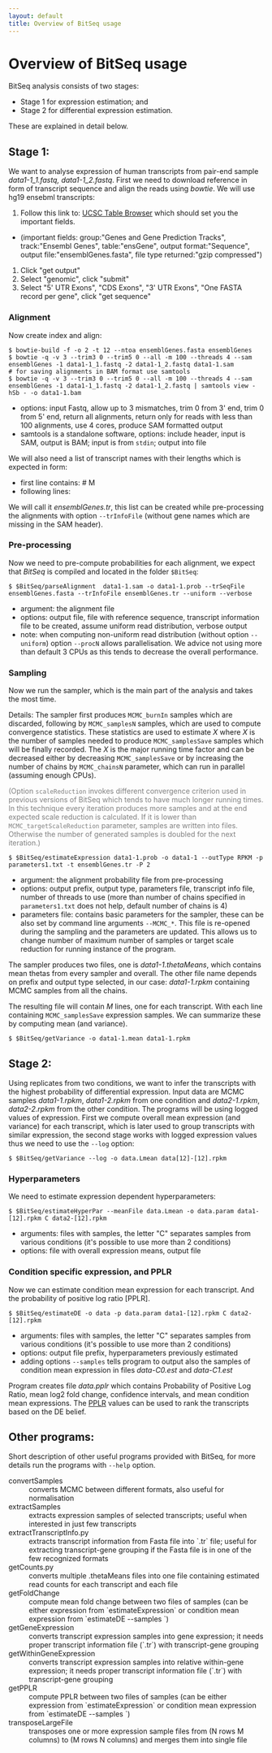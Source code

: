 ```yaml
---
layout: default
title: Overview of BitSeq usage
---
```


# Overview of BitSeq usage

BitSeq analysis consists of two stages:
* Stage 1 for expression estimation; and
* Stage 2 for differential expression estimation.

These are explained in detail below.

## Stage 1:

We want to analyse expression of human transcripts from pair-end sample *data1-1_1.fastq, data1-1_2.fastq*. First we need to download reference in form of transcript sequence and align the reads using _bowtie_. We will use hg19 ensebml transcripts:

1. Follow this link to: [UCSC Table Browser](http://genome.ucsc.edu/cgi-bin/hgTables?hgsid=214391795&clade=mammal&org=0&db=0&hgta_group=genes&hgta_track=ensGene&hgta_table=ensGene&hgta_regionType=genome&position=&hgta_outputType=sequence&hgta_outFileName=ensemblGenes.fasta) which should set you the important fields.

 * (important fields: group:"Genes and Gene Prediction Tracks", track:"Ensembl Genes", table:"ensGene", output format:"Sequence", output file:"ensemblGenes.fasta", file type returned:"gzip compressed")

1. Click "get output"
1. Select "genomic", click "submit"
1. Select "5' UTR Exons", "CDS Exons", "3' UTR Exons", "One FASTA record per gene", click "get sequence"

### Alignment

Now create index and align:
```
$ bowtie-build -f -o 2 -t 12 --ntoa ensemblGenes.fasta ensemblGenes
$ bowtie -q -v 3 --trim3 0 --trim5 0 --all -m 100 --threads 4 --sam ensemblGenes -1 data1-1_1.fastq -2 data1-1_2.fastq data1-1.sam 
# for saving alignments in BAM format use samtools
$ bowtie -q -v 3 --trim3 0 --trim5 0 --all -m 100 --threads 4 --sam ensemblGenes -1 data1-1_1.fastq -2 data1-1_2.fastq | samtools view -hSb - -o data1-1.bam
```

 * options: input Fastq, allow up to 3 mismatches, trim 0 from 3' end, trim 0 from 5' end, return all alignments, return only for reads with less than 100 alignments, use 4 cores, produce SAM formatted output
 * samtools is a standalone software, options: include header, input is SAM, output is BAM; input is from `stdin`; output into file

We will also need a list of transcript names with their lengths which is expected in form:
 
 *  first line contains: # M <number of transcripts>
 *  following lines: <gene name> <transcript name> <transcript length>

We will call it *ensemblGenes.tr*, this list can be created while pre-processing the alignments with option `--trInfoFile` (without gene names which are missing in the SAM header).

### Pre-processing

Now we need to pre-compute probabilities for each alignment, we expect that _BitSeq_ is compiled and located in the folder `$BitSeq`:
```
$ $BitSeq/parseAlignment  data1-1.sam -o data1-1.prob --trSeqFile ensemblGenes.fasta --trInfoFile ensemblGenes.tr --uniform --verbose
```

 * argument: the alignment file
 * options: output file, file with reference sequence, transcript information file to be created, assume uniform read distribution, verbose output
  * note: when computing non-uniform read distribution (without option `--uniform`) option `--procN` allows parallelisation. We advice not using more than default 3 CPUs as this tends to decrease the overall performance.


### Sampling

Now we run the sampler, which is the main part of the analysis and takes the most time.

Details: The sampler first produces `MCMC_burnIn` samples which are discarded, following by `MCMC_samplesN` samples, which are used to compute convergence statistics. These statistics are used to estimate _X_ where _X_ is the number of samples needed to produce `MCMC_samplesSave` samples which will be finally recorded. The _X_ is the major running time factor and can be decreased either by decreasing `MCMC_samplesSave` or by increasing the number of chains by `MCMC_chainsN` parameter, which can run in parallel (assuming enough CPUs).

<font color="grey">(Option `scaleReduction` invokes different convergence criterion used in previous versions of BitSeq which tends to have much longer running times. In this technique every iteration produces more samples and at the end expected scale reduction is calculated. If it is lower than `MCMC_targetScaleReduction` parameter, samples are written into files. Otherwise the number of generated samples is doubled for the next iteration.)</font>


```
$ $BitSeq/estimateExpression data1-1.prob -o data1-1 --outType RPKM -p parameters1.txt -t ensemblGenes.tr -P 2
```

 * argument: the alignment probability file from pre-processing
 * options: output prefix, output type, parameters file, transcript info file, number of threads to use (more than number of chains specified in `parameters1.txt` does not help, default number of chains is 4)
 * parameters file: contains basic parameters for the sampler, these can be also set by command line arguments `--MCMC_*`. This file is re-opened during the sampling and the parameters are updated. This allows us to change number of maximum number of samples or target scale reduction for running instance of the program.

The sampler produces two files, one is *data1-1.thetaMeans*, which contains mean thetas from every sampler and overall. The other file name depends on prefix and output type selected, in our case: *data1-1.rpkm* containing MCMC samples from all the chains.

The resulting file will contain *M* lines, one for each transcript. With each line containing `MCMC_samplesSave` expression samples. We can summarize these by computing mean (and variance).
```
$ $BitSeq/getVariance -o data1-1.mean data1-1.rpkm
```





## Stage 2:

Using replicates from two conditions, we want to infer the transcripts with the highest probability of differential expression. Input data are MCMC samples *data1-1.rpkm*, *data1-2.rpkm* from one condition and *data2-1.rpkm*, *data2-2.rpkm* from the other condition. The programs will be using logged values of expression. 
First we compute overall mean expression (and variance) for each transcript,  which is later used to group transcripts with similar expression, the second stage works with logged expression values thus we need to use the `--log` option:
```
$ $BitSeq/getVariance --log -o data.Lmean data[12]-[12].rpkm
```

### Hyperparameters
We need to estimate expression dependent hyperparameters:
```
$ $BitSeq/estimateHyperPar --meanFile data.Lmean -o data.param data1-[12].rpkm C data2-[12].rpkm
```

 * arguments: files with samples, the letter "C" separates samples from various conditions (it's possible to use more than 2 conditions)
 * options: file with overall expression means, output file

### Condition specific expression, and PPLR

Now we can estimate condition mean expression for each transcript. And the probability of positive log ratio [PPLR].
```
$ $BitSeq/estimateDE -o data -p data.param data1-[12].rpkm C data2-[12].rpkm
```

 * arguments: files with samples, the letter "C" separates samples from various conditions (it's possible to use more than 2 conditions)
 * options: output file prefix, hyperparameters previously estimated
 * adding options `--samples` tells program to output also the samples of condition mean expression in files *data-C0.est* and *data-C1.est*

Program creates file *data.pplr* which contains Probability of Positive Log Ratio, mean log2 fold change, confidence intervals, and mean condition mean expressions.
The [PPLR](https://github.com/BitSeq/BitSeq/wiki/PPLR) values can be used to rank the transcripts based on the DE belief.

## Other programs:

Short description of other useful programs provided with BitSeq, for more details run the programs with `--help` option.
<dl>
<dt>convertSamples</dt>
<dd>converts MCMC between different formats, also useful for normalisation</dd>
<dt>extractSamples</dt>
<dd>extracts expression samples of selected transcripts; useful when interested in just few transcripts</dd>
<dt>extractTranscriptInfo.py</dt>
<dd>extracts transcript information from Fasta file into `.tr` file; useful for extracting transcript-gene grouping if the Fasta file is in one of the few recognized formats</dd>
<dt>getCounts.py</dt>
<dd>converts multiple .thetaMeans files into one file containing estimated read counts for each transcript and each file</dd>
<dt>getFoldChange</dt>
<dd>compute mean fold change between two files of samples (can be either expression from `estimateExpression` or condition mean expression from `estimateDE --samples `)</dd>
<dt>getGeneExpression</dt>
<dd>converts transcript expression samples into gene expression; it needs proper transcript information file (`.tr`) with transcript-gene grouping</dd>
<dt>getWithinGeneExpression</dt>
<dd>converts transcript expression samples into relative within-gene expression; it needs proper transcript information file (`.tr`) with transcript-gene grouping</dd>
<dt>getPPLR</dt>
<dd>compute PPLR between two files of samples (can be either expression from `estimateExpression` or condition mean expression from `estimateDE --samples `)</dd>
<dt>transposeLargeFile</dt>
<dd>transposes one or more expression sample files from (N rows M columns) to (M rows N columns) and merges them into single file</dd>
</dl>
